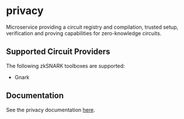 # privacy

Microservice providing a circuit registry and compilation, trusted setup, verification and proving capabilities for zero-knowledge circuits.

## Supported Circuit Providers

The following zkSNARK toolboxes are supported:

- Gnark

## Documentation

See the privacy documentation [here](https://docs.provide.services/api/privacy/overview).
